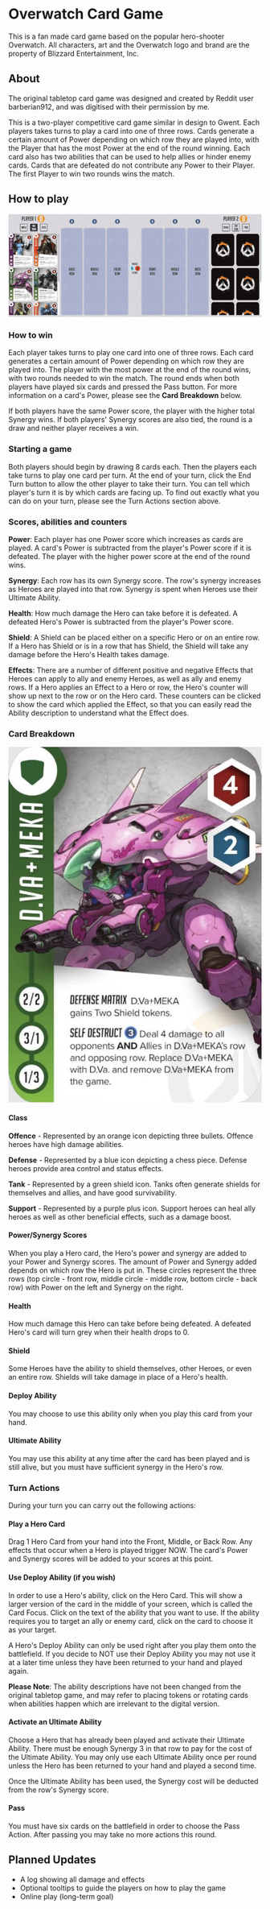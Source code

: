 # Overwatch Card Game

This is a fan made card game based on the popular hero-shooter Overwatch.
All characters, art and the Overwatch logo and brand are the property of Blizzard Entertainment, Inc.

## About

The original tabletop card game was designed and created by Reddit user barberian912, and was digitised with their permission by me.

This is a two-player competitive card game similar in design to Gwent. Each players takes turns to play a card into one of three rows. Cards generate a certain amount of Power depending on which row they are played into, with the Player that has the most Power at the end of the round winning. Each card also has two abilities that can be used to help allies or hinder enemy cards. Cards that are defeated do not contribute any Power to their Player. The first Player to win two rounds wins the match.

## How to play

![Overview of the Overwatch Card Game](https://github.com/nathanhmiles/owcardgame/blob/main/src/assets/overview2.gif)

### How to win

Each player takes turns to play one card into one of three rows. Each card generates a certain amount of Power depending on which row they are played into. The player with the most power at the end of the round wins, with two rounds needed to win the match. The round ends when both players have played six cards and pressed the Pass button. For more information on a card's Power, please see the **Card Breakdown** below.

If both players have the same Power score, the player with the higher total Synergy wins. If both players' Synergy scores are also tied, the round is a draw and neither player receives a win.

### Starting a game

Both players should begin by drawing 8 cards each. Then the players each take turns to play one card per turn. At the end of your turn, click the End Turn button to allow the other player to take their turn. You can tell which player's turn it is by which cards are facing up. To find out exactly what you can do on your turn, please see the Turn Actions section above.

### Scores, abilities and counters

**Power**: Each player has one Power score which increases as cards are played. A card's Power is subtracted from the player's Power score if it is defeated. The player with the higher power score at the end of the round wins.

**Synergy**: Each row has its own Synergy score. The row's synergy increases as Heroes are played into that row. Synergy is spent when Heroes use their Ultimate Ability.

**Health**: How much damage the Hero can take before it is defeated. A defeated Hero's Power is subtracted from the player's Power score.

**Shield**: A Shield can be placed either on a specific Hero or on an entire row. If a Hero has Shield or is in a row that has Shield, the Shield will take any damage before the Hero's Health takes damage.

**Effects**: There are a number of different positive and negative Effects that Heroes can apply to ally and enemy Heroes, as well as ally and enemy rows. If a Hero applies an Effect to a Hero or row, the Hero's counter will show up next to the row or on the Hero card. These counters can be clicked to show the card which applied the Effect, so that you can easily read the Ability description to understand what the Effect does.

### Card Breakdown

![Dva Card](https://github.com/nathanhmiles/owcardgame/blob/main/src/assets/dva-example.webp "Dva Card")

#### Class

**Offence** - Represented by an orange icon depicting three bullets. Offence heroes have high damage abilities.

**Defense** - Represented by a blue icon depicting a chess piece. Defense heroes provide area control and status effects.

**Tank** - Represented by a green shield icon. Tanks often generate shields for themselves and allies, and have good survivability.

**Support** - Represented by a purple plus icon. Support heroes can heal ally heroes as well as other beneficial effects, such as a damage boost.

#### Power/Synergy Scores

When you play a Hero card, the Hero's power and synergy are added to your Power and Synergy scores. The amount of Power and Synergy added depends on which row the Hero is put in. These circles represent the three rows (top circle - front row, middle circle - middle row, bottom circle - back row) with Power on the left and Synergy on the right.

#### Health

How much damage this Hero can take before being defeated. A defeated Hero's card will turn grey when their health drops to 0.

#### Shield

Some Heroes have the ability to shield themselves, other Heroes, or even an entire row. Shields will take damage in place of a Hero's health.

#### Deploy Ability

You may choose to use this ability only when you play this card from your hand.

#### Ultimate Ability

You may use this ability at any time after the card has been played and is still alive, but you must have sufficient synergy in the Hero's row.

### Turn Actions

During your turn you can carry out the following actions:

#### Play a Hero Card

Drag 1 Hero Card from your hand into the Front, Middle, or Back Row. Any effects that occur when a Hero is played trigger NOW. The card's Power and Synergy scores will be added to your scores at this point.

#### Use Deploy Ability (if you wish)

In order to use a Hero's ability, click on the Hero Card. This will show a larger version of the card in the middle of your screen, which is called the Card Focus. Click on the text of the ability that you want to use. If the ability requires you to target an ally or enemy card, click on the card to choose it as your target.

A Hero's Deploy Ability can only be used right after you play them onto the battlefield. If you decide to NOT use their Deploy Ability you may not use it at a later time unless they have been returned to your hand and played again.

**Please Note**: The ability descriptions have not been changed from the original tabletop game, and may refer to placing tokens or rotating cards when abilities happen which are irrelevant to the digital version.

#### Activate an Ultimate Ability

Choose a Hero that has already been played and activate their Ultimate Ability. There must be enough Synergy 3 in that row to pay for the cost of the Ultimate Ability. You may only use each Ultimate Ability once per round unless the Hero has been returned to your hand and played a second time.

Once the Ultimate Ability has been used, the Synergy cost will be deducted from the row's Synergy score.

#### Pass

You must have six cards on the battlefield in order to choose the Pass Action. After passing you may take no more actions this round.

## Planned Updates

- A log showing all damage and effects
- Optional tooltips to guide the players on how to play the game
- Online play (long-term goal)
